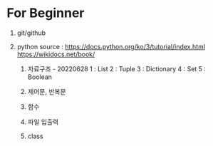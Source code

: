 # For Beginner
1. git/github
2. python
	source : https://docs.python.org/ko/3/tutorial/index.html
			 https://wikidocs.net/book/	

	1.	자료구조 - 20220628
		1 : List
		2 : Tuple
		3 : Dictionary
		4 : Set
		5 : Boolean

	2. 제어문, 반복문

	3. 함수

	4. 파일 입출력

	5. class
